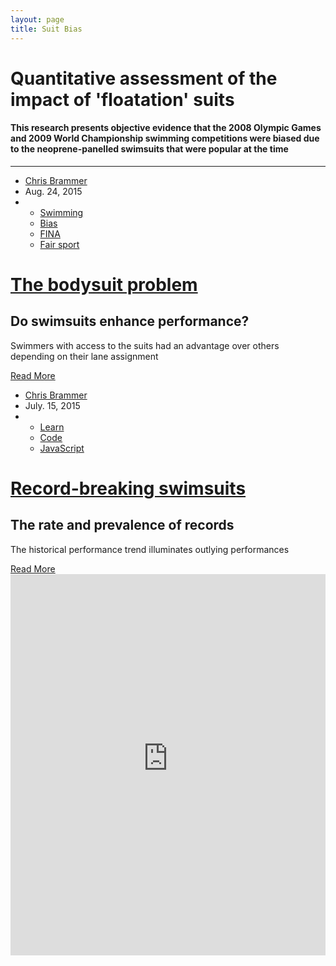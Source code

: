 ```yaml
---
layout: page
title: Suit Bias
---
```


# Quantitative assessment of the impact of 'floatation' suits

#### This research presents objective evidence that the 2008 Olympic Games and 2009 World Championship swimming competitions were biased due to the neoprene-panelled swimsuits that were popular at the time

<hr/>

<div class="blog-card">
	<div class="photo photo1"></div>
	<ul class="details">
		<li class="author"><a href="/about/Brammer">Chris Brammer</a></li>
		<li class="date">Aug. 24, 2015</li>
		<li class="tags">
			<ul>
				<li><a href="#">Swimming</a></li>
				<li><a href="#">Bias</a></li>
				<li><a href="#">FINA</a></li>
				<li><a href="#">Fair sport</a></li>
			</ul>
		</li>
	</ul>
	<div class="description">
		<h1 class="cards-head"><a href="{{ site.url }}/research/suitbias/introduction.html" title="Read more">The bodysuit problem</a></h1>
		<h2>Do swimsuits enhance performance?</h2>
		<p class="summary">Swimmers with access to the suits had an advantage over others depending on their lane assignment</p>
		<p class="more"><a href="{{ site.url }}/research/suitbias/introduction.html">Read More</a></p>
	</div>
</div>
<div class="blog-card alt">
	<div class="photo photo2"></div>
	<ul class="details">
		<li class="author"><a href="/about/Brammer">Chris Brammer</a></li>
		<li class="date">July. 15, 2015</li>
		<li class="tags">
			<ul>
				<li><a href="#">Learn</a></li>
				<li><a href="#">Code</a></li>
				<li><a href="#">JavaScript</a></li>
			</ul>
		</li>
	</ul>
	<div class="description">
		<h1 class="cards-head"><a href="{{ site.url }}/research/suitbias/introduction.html" title="Read more">Record-breaking swimsuits</a></h1>
		<h2>The rate and prevalence of records</h2> <!-- limit to 37 characters -->
		<p class="summary">The historical performance trend illuminates outlying performances</p>
		<a href="{{ site.url }}/research/suitbias/introduction.html">Read More</a>
	</div>
</div>

<!-- 
  <div class="w3-row-padding">
    <div class="w3-third w3-container w3-margin-bottom">
          <article class="card card-blog-entry">
            <header class="card-header">
              <div class="card-media">
              <a href="{{ site.url }}/research/suitbias/introduction.html" title="View more"><img alt="Card image" width="269" height="200" src="/public/images/speedo_lzr.png"></a>
              </div>
            <h1 class="card-title"><a href="{{ site.url }}/research/suitbias/introduction.html" title="View more">1. The problem of performance-enhancing suits</a></h1>
            </header>
            <div class="card-body">
              <div class="card-prose">
                <p>Swimmers with access to the suits had an advantage</p>
              </div>
            </div>
          </article>
    </div>
    <div class="w3-third w3-container w3-margin-bottom">
          <article class="card card-blog-entry">
            <header class="card-header">
              <div class="card-media">
              <a href="{{ site.url }}/research/suitbias/records.html" title="View more"><img alt="Card image" width="672" height="336" src="/public/images/old_suit.jpg"></a>
              </div>
            <h1 class="card-title"><a href="{{ site.url }}/research/suitbias/records.html" title="View more">2. The incidence rate and prevalence of Swimming Records</a></h1>
            </header>
            <div class="card-body">
              <div class="card-prose">
                <p>The historical performance trend illuminates outlying performances</p>
              </div>
            </div>
          </article>
    </div>
  </div>
  
  <div class="w3-row-padding">
    <div class="w3-third w3-container w3-margin-bottom">
          <article class="card card-blog-entry">
            <header class="card-header">
              <div class="card-media">
              <a href="{{ site.url }}/research/suitbias/Japan.html" title="View more"><img alt="Card image" width="672" height="336" src="/public/images/kitajima.jpg"></a>
              </div>
            <h1 class="card-title"><a href="{{ site.url }}/research/suitbias/Japan.html" title="View more">3. The 2008 Japanese Olympic trials and Japan Open</a></h1>
            </header>
            <div class="card-body">
              <div class="card-prose">
                <p>Comparison of performances with and without the suits</p>
              </div>
            </div>
          </article>
    </div>
    <div class="w3-third w3-container w3-margin-bottom">
          <article class="card card-blog-entry">
            <header class="card-header">
              <div class="card-media">
              <a href="{{ site.url }}/research/suitbias/UStrials.html" title="View more"><img alt="Card image" width="269" height="200" src="/public/images/UStrials.jpg"></a>
              </div>
            <h1 class="card-title"><a href="{{ site.url }}/research/suitbias/UStrials.html" title="View more">4. The 2008 USA Swimming Olympic Trials</a></h1>
            </header>
            <div class="card-body">
              <div class="card-prose">
                <p>What happens when the suits are freely available to all competitors?</p>
              </div>
            </div>
          </article>
    </div>
  </div>
<hr>
<br>
-->
<div id="shiny">
	<iframe src="https://humanperformance.shinyapps.io/OlyPred" scrolling="no" style="border: none; width: 100%; height: 610px"></iframe><!--width: inherit ;height: 610px-->
</div>
